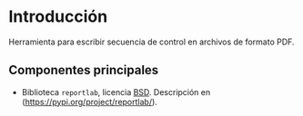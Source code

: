 # Introducción 
Herramienta para escribir secuencia de control en archivos de formato PDF.

## Componentes principales
- Biblioteca `reportlab`, licencia [BSD](https://en.wikipedia.org/wiki/BSD_licenses). Descripción en (https://pypi.org/project/reportlab/).
